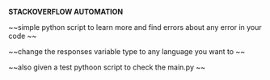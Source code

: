 **STACKOVERFLOW AUTOMATION**


~~simple python script to learn more and find errors about any error in your code ~~



~~change the responses variable type to any language you want  to ~~



~~also given a test pythoon script to check the main.py ~~
